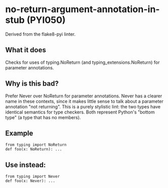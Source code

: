 # no-return-argument-annotation-in-stub (PYI050)
Derived from the flake8-pyi linter.
## What it does
Checks for uses of typing.NoReturn (and typing_extensions.NoReturn) for
parameter annotations.
## Why is this bad?
Prefer Never over NoReturn for parameter annotations. Never has a
clearer name in these contexts, since it makes little sense to talk about a
parameter annotation "not returning".
This is a purely stylistic lint: the two types have identical semantics for
type checkers. Both represent Python's "bottom type" (a type that has no
members).
## Example
```
from typing import NoReturn
def foo(x: NoReturn): ...
```
## Use instead:
```
from typing import Never
def foo(x: Never): ...
```